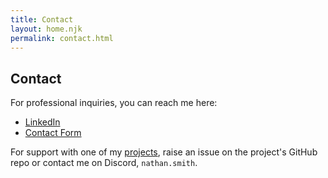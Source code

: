 ```yaml
---
title: Contact
layout: home.njk
permalink: contact.html
---
```


## Contact

For professional inquiries, you can reach me here:

- [LinkedIn](https://www.linkedin.com/in/nathan-r-smith/)
- [Contact Form](https://forms.gle/tPE3m8AZNriveMCC8)

For support with one of my [projects](./projects/projects.md), raise an issue on the project's GitHub repo or contact me on Discord, `nathan.smith`.
